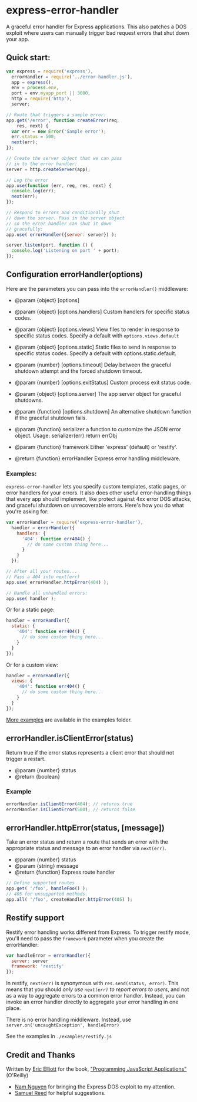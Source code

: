 express-error-handler
=====================

A graceful error handler for Express applications. This also patches a DOS exploit where users can manually trigger bad request errors that shut down your app.


## Quick start:

```js
var express = require('express'),
  errorHandler = require('../error-handler.js'),
  app = express(),
  env = process.env,
  port = env.myapp_port || 3000,
  http = require('http'),
  server;

// Route that triggers a sample error:
app.get('/error', function createError(req,
    res, next) {
  var err = new Error('Sample error');
  err.status = 500;
  next(err);
});

// Create the server object that we can pass
// in to the error handler:
server = http.createServer(app);

// Log the error
app.use(function (err, req, res, next) {
  console.log(err);
  next(err);
});

// Respond to errors and conditionally shut
// down the server. Pass in the server object
// so the error handler can shut it down
// gracefully:
app.use( errorHandler({server: server}) );

server.listen(port, function () {
  console.log('Listening on port ' + port);
});
```

## Configuration errorHandler(options)

Here are the parameters you can pass into the `errorHandler()` middleware:

* @param {object} [options]

* @param {object} [options.handlers] Custom handlers for specific status codes.
* @param {object} [options.views] View files to render in response to specific status codes. Specify a default with `options.views.default`
* @param {object} [options.static] Static files to send in response to specific status codes. Specify a default with options.static.default.
* @param {number} [options.timeout] Delay between the graceful shutdown attempt and the forced shutdown timeout.
* @param {number} [options.exitStatus] Custom process exit status code.
* @param {object} [options.server] The app server object for graceful shutdowns.
* @param {function} [options.shutdown] An alternative shutdown function if the graceful shutdown fails.
* @param {function} serializer a function to customize the JSON error object. Usage: serializer(err) return errObj
* @param {function} framework Either 'express' (default) or 'restify'.
* @return {function} errorHandler Express error handling middleware.

### Examples:

`express-error-handler` lets you specify custom templates, static pages, or error handlers for your errors. It also does other useful error-handling things that every app should implement, like protect against 4xx error DOS attacks, and graceful shutdown on unrecoverable errors. Here's how you do what you're asking for:


```js
var errorHandler = require('express-error-handler'),
  handler = errorHandler({
    handlers: {
      '404': function err404() {
        // do some custom thing here...
      }
    }
  });

// After all your routes...
// Pass a 404 into next(err)
app.use( errorHandler.httpError(404) );

// Handle all unhandled errors:
app.use( handler );
```

Or for a static page:

```js
handler = errorHandler({
  static: {
    '404': function err404() {
      // do some custom thing here...
    }
  }
});
```

Or for a custom view:
```js
handler = errorHandler({
  views: {
    '404': function err404() {
      // do some custom thing here...
    }
  }
});
```

[More examples](https://github.com/dilvie/express-error-handler/tree/master/examples) are available in the examples folder.

## errorHandler.isClientError(status)

Return true if the error status represents a client error that should not trigger a restart.

* @param  {number} status
* @return {boolean}


### Example

```js
errorHandler.isClientError(404); // returns true
errorHandler.isClientError(500); // returns false
```


## errorHandler.httpError(status, [message])

Take an error status and return a route that sends an error with the appropriate status and message to an error handler via `next(err)`.

* @param  {number} status
* @param  {string} message
* @return {function} Express route handler

```js
// Define supported routes
app.get( '/foo', handleFoo() );
// 405 for unsupported methods.
app.all( '/foo', createHandler.httpError(405) );
```

## Restify support

Restify error handling works different from Express. To trigger restify mode, you'll need to pass the `framework` parameter when you create the errorHandler:

```js
var handleError = errorHandler({
  server: server
  framework: 'restify'
});
```

In restify, `next(err)` is synonymous with `res.send(status, error)`. This means that you should *only use `next(err)` to report errors to users*, and not as a way to aggregate errors to a common error handler. Instead, you can invoke an error handler directly to aggregate your error handling in one place.

There is no error handling middleware. Instead, use `server.on('uncaughtException', handleError)`

See the examples in `./examples/restify.js`


## Credit and Thanks

Written by [Eric Elliott](http://ericelliottjs.com/) for the book, ["Programming JavaScript Applications"](http://www.amazon.com/gp/product/1491950293?ie=UTF8&camp=213733&creative=393185&creativeASIN=1491950293&linkCode=shr&tag=eejs-20&linkId=TSFLZ3FJX2X4WZ5H) (O'Reilly)

* [Nam Nguyen](https://github.com/gdbtek) for bringing the Express DOS exploit to my attention.
* [Samuel Reed](https://github.com/strml) for helpful suggestions.
